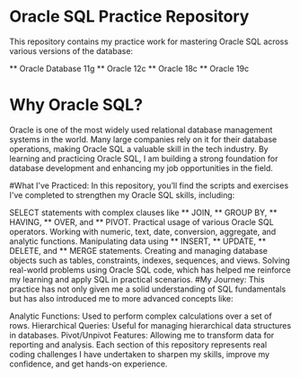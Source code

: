 # Oracle SQL Practice Repository

This repository contains my practice work for mastering Oracle SQL across various versions of the database:

** Oracle Database 11g
** Oracle 12c
** Oracle 18c
** Oracle 19c
# Why Oracle SQL?
Oracle is one of the most widely used relational database management systems in the world. Many large companies rely on it for their database operations, making Oracle SQL a valuable skill in the tech industry. By learning and practicing Oracle SQL, I am building a strong foundation for database development and enhancing my job opportunities in the field.

#What I've Practiced:
In this repository, you’ll find the scripts and exercises I've completed to strengthen my Oracle SQL skills, including:

SELECT statements with complex clauses like ** JOIN, ** GROUP BY, ** HAVING, ** OVER, and ** PIVOT.
Practical usage of various Oracle SQL operators.
Working with numeric, text, date, conversion, aggregate, and analytic functions.
Manipulating data using ** INSERT, ** UPDATE, ** DELETE, and ** MERGE statements.
Creating and managing database objects such as tables, constraints, indexes, sequences, and views.
Solving real-world problems using Oracle SQL code, which has helped me reinforce my learning and apply SQL in practical scenarios.
#My Journey:
This practice has not only given me a solid understanding of SQL fundamentals but has also introduced me to more advanced concepts like:

Analytic Functions: Used to perform complex calculations over a set of rows.
Hierarchical Queries: Useful for managing hierarchical data structures in databases.
Pivot/Unpivot Features: Allowing me to transform data for reporting and analysis.
Each section of this repository represents real coding challenges I have undertaken to sharpen my skills, improve my confidence, and get hands-on experience.

